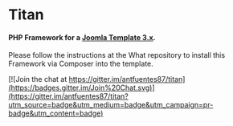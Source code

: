 <h1>
Titan
</h1>
<h4>
PHP Framework for a <a href="https://github.com/decayedcross/what">Joomla Template 3.x</a>.
</h4>
<p>
Please follow the instructions at the What repository to install this Framework via Composer into the template.
</p>

[![Join the chat at https://gitter.im/antfuentes87/titan](https://badges.gitter.im/Join%20Chat.svg)](https://gitter.im/antfuentes87/titan?utm_source=badge&utm_medium=badge&utm_campaign=pr-badge&utm_content=badge)